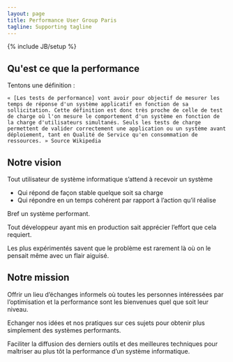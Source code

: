 ```yaml
---
layout: page
title: Performance User Group Paris
tagline: Supporting tagline
---
```

{% include JB/setup %}

## Qu'est ce que la performance

Tentons une définition :
    
    « [Les tests de performance] vont avoir pour objectif de mesurer les temps de réponse d'un système applicatif en fonction de sa sollicitation. Cette définition est donc très proche de celle de test de charge où l'on mesure le comportement d'un système en fonction de la charge d'utilisateurs simultanés. Seuls les tests de charge permettent de valider correctement une application ou un système avant déploiement, tant en Qualité de Service qu'en consommation de ressources. » Source Wikipedia
    
## Notre vision

Tout utilisateur de système informatique s’attend à recevoir un système

<ul>
    <li>Qui répond de façon stable quelque soit sa charge</li>
    <li>Qui répondre en un temps cohérent par rapport à l’action qu’il réalise</li>
</ul>

Bref un système performant.

Tout développeur ayant mis en production sait apprécier l’effort que cela requiert.

Les plus expérimentés savent que le problème est rarement là où on le pensait même avec un flair aiguisé.

## Notre mission

Offrir un lieu d’échanges informels où toutes les personnes intéressées par l’optimisation et la performance sont les bienvenues quel que soit leur niveau.

Echanger nos idées et nos pratiques sur ces sujets pour obtenir plus simplement des systèmes performants.

Faciliter la diffusion des derniers outils et des meilleures techniques pour maîtriser au plus tôt la performance d’un système informatique.


